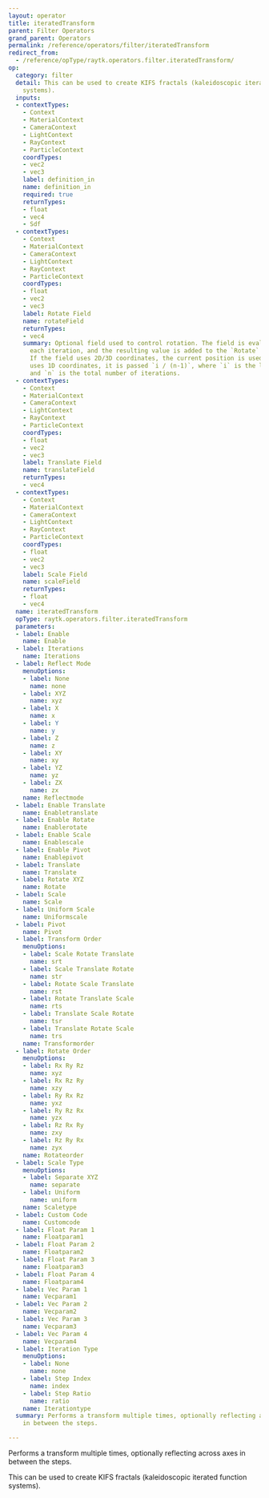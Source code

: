 ```yaml
---
layout: operator
title: iteratedTransform
parent: Filter Operators
grand_parent: Operators
permalink: /reference/operators/filter/iteratedTransform
redirect_from:
  - /reference/opType/raytk.operators.filter.iteratedTransform/
op:
  category: filter
  detail: This can be used to create KIFS fractals (kaleidoscopic iterated function
    systems).
  inputs:
  - contextTypes:
    - Context
    - MaterialContext
    - CameraContext
    - LightContext
    - RayContext
    - ParticleContext
    coordTypes:
    - vec2
    - vec3
    label: definition_in
    name: definition_in
    required: true
    returnTypes:
    - float
    - vec4
    - Sdf
  - contextTypes:
    - Context
    - MaterialContext
    - CameraContext
    - LightContext
    - RayContext
    - ParticleContext
    coordTypes:
    - float
    - vec2
    - vec3
    label: Rotate Field
    name: rotateField
    returnTypes:
    - vec4
    summary: Optional field used to control rotation. The field is evaluated before
      each iteration, and the resulting value is added to the `Rotate` parameter.
      If the field uses 2D/3D coordinates, the current position is used. If the field
      uses 1D coordinates, it is passed `i / (n-1)`, where `i` is the loop iteration,
      and `n` is the total number of iterations.
  - contextTypes:
    - Context
    - MaterialContext
    - CameraContext
    - LightContext
    - RayContext
    - ParticleContext
    coordTypes:
    - float
    - vec2
    - vec3
    label: Translate Field
    name: translateField
    returnTypes:
    - vec4
  - contextTypes:
    - Context
    - MaterialContext
    - CameraContext
    - LightContext
    - RayContext
    - ParticleContext
    coordTypes:
    - float
    - vec2
    - vec3
    label: Scale Field
    name: scaleField
    returnTypes:
    - float
    - vec4
  name: iteratedTransform
  opType: raytk.operators.filter.iteratedTransform
  parameters:
  - label: Enable
    name: Enable
  - label: Iterations
    name: Iterations
  - label: Reflect Mode
    menuOptions:
    - label: None
      name: none
    - label: XYZ
      name: xyz
    - label: X
      name: x
    - label: Y
      name: y
    - label: Z
      name: z
    - label: XY
      name: xy
    - label: YZ
      name: yz
    - label: ZX
      name: zx
    name: Reflectmode
  - label: Enable Translate
    name: Enabletranslate
  - label: Enable Rotate
    name: Enablerotate
  - label: Enable Scale
    name: Enablescale
  - label: Enable Pivot
    name: Enablepivot
  - label: Translate
    name: Translate
  - label: Rotate XYZ
    name: Rotate
  - label: Scale
    name: Scale
  - label: Uniform Scale
    name: Uniformscale
  - label: Pivot
    name: Pivot
  - label: Transform Order
    menuOptions:
    - label: Scale Rotate Translate
      name: srt
    - label: Scale Translate Rotate
      name: str
    - label: Rotate Scale Translate
      name: rst
    - label: Rotate Translate Scale
      name: rts
    - label: Translate Scale Rotate
      name: tsr
    - label: Translate Rotate Scale
      name: trs
    name: Transformorder
  - label: Rotate Order
    menuOptions:
    - label: Rx Ry Rz
      name: xyz
    - label: Rx Rz Ry
      name: xzy
    - label: Ry Rx Rz
      name: yxz
    - label: Ry Rz Rx
      name: yzx
    - label: Rz Rx Ry
      name: zxy
    - label: Rz Ry Rx
      name: zyx
    name: Rotateorder
  - label: Scale Type
    menuOptions:
    - label: Separate XYZ
      name: separate
    - label: Uniform
      name: uniform
    name: Scaletype
  - label: Custom Code
    name: Customcode
  - label: Float Param 1
    name: Floatparam1
  - label: Float Param 2
    name: Floatparam2
  - label: Float Param 3
    name: Floatparam3
  - label: Float Param 4
    name: Floatparam4
  - label: Vec Param 1
    name: Vecparam1
  - label: Vec Param 2
    name: Vecparam2
  - label: Vec Param 3
    name: Vecparam3
  - label: Vec Param 4
    name: Vecparam4
  - label: Iteration Type
    menuOptions:
    - label: None
      name: none
    - label: Step Index
      name: index
    - label: Step Ratio
      name: ratio
    name: Iterationtype
  summary: Performs a transform multiple times, optionally reflecting across axes
    in between the steps.

---
```



Performs a transform multiple times, optionally reflecting across axes in between the steps.

This can be used to create KIFS fractals (kaleidoscopic iterated function systems).
